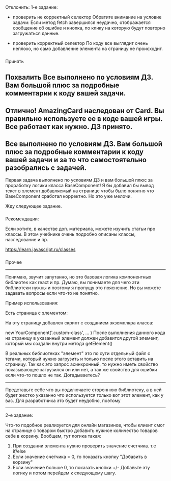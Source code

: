 ###
Отклонить:
1-е задание:
- проверить не корректный селектор
  Обрвтите внимание на условие задачи:  Если метод fetch завершился неудачно, отображается сообщение об ошибке и кнопка, по клику на которую будут повторно загружаться данные.

- проверить корректный селектор
По коду все выглядит очень неплохо, но само добавление элемента на страницу не происходит.

###
Принять

###
Похвалить
Все выполнено по условиям ДЗ. Вам большой плюс за подробные комментарии к коду вашей задачи.
---
Отлично! AmazingCard наследован от Card. Вы правильно используете ее в коде вашей игры. Все работает как нужно.
ДЗ принято.
---
Все выполнено по условиям ДЗ. Вам большой плюс за подробные комментарии к коду вашей задачи и за то  что самостоятельно разобрались с задачей.
---
Первая задача выполнено по условиям ДЗ и вам большой плюс за проработку логики класса BaseComponent! Я бы добавил бы вывод текст в элемент добавляемый на странице чтобы было понятно что BaseComponent сработал корректно. Но это уже мелочи.

Жду следующее задание.

###
Рекомендации:

Если хотите, в качестве доп. материала, можете изучить статьи про классы. В этом учебнике очень подробно описаны классы, наследование и пр.

https://learn.javascript.ru/classes

###
Прочее

------

Понимаю, звучит запутанно, но это базовая логика компонентных библиотек как react и пр. Думаю, вы понимаете для чего эти библиотеки нужны и поэтому я пропущу это пояснение. Но вы можете задавать вопросы если что-то не понятно.

Пример использования:

Есть страница с элементом:

<div class="custom-class">
На эту страницу добавлен скрипт с созданием экземпляра класса:

new YourComponent('.custom-class', ... )
После выполнения данного кода на страницу в указанный элемент должен добавится другой элемент, который мы создали внутри метода getElement()


В  реальных библиотеках "элемент" это по сути отдельный файл с тегами, который нужно загрузить и только после этого вставить на страницу. Так как это запрос асинхронный, то нужно иметь свойство показывающее загрузился он или нет, а так же свойство для ошибки если что-то пошло не так. Догадываетесь?

----
Представьте себе что вы подключаете стороннюю библиотеку, а в ней будет жестко указанно что используется только вот этот элемент, как у вас. Для разработчика это будет неудобно, поэтому

------------

2-е задание:

Что-то подобное реализуется для онлайн магазинов, чтобы клиент смог на странице с товаром быстро добавить нужное количество товаров себе в корзину. Вообщем, тут логика такая:
1. При создании элемента нужно проверить значение счетчика. т.е if/else
2. Если значение счетчика = 0, то показать кнопку "Добавить в корзину"
3. Если значение больше 0, то показать кнопки +/-
Добавьте эту логику и потом перейдем к следующему шагу.
